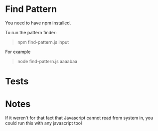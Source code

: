 Find Pattern
============
You need to have npm installed.

To run the pattern finder:

> npm find-pattern.js input

For example

> node find-pattern.js aaaabaa

Tests
=====


Notes
=====
If it weren't for that fact that Javascript cannot read from system in, you could run this with any javascript tool